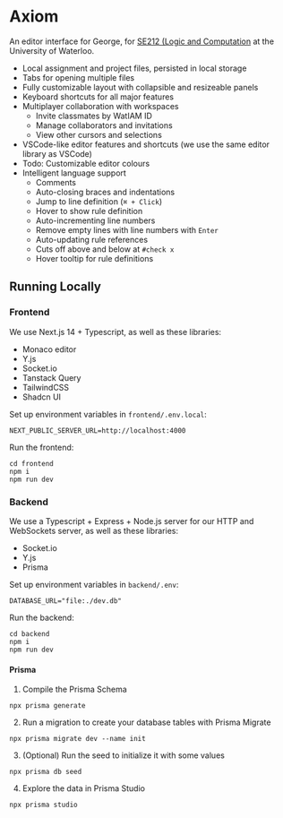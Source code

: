 # Axiom

An editor interface for George, for [SE212 (Logic and Computation](https://student.cs.uwaterloo.ca/~se212/notes.html) at the University of Waterloo.

- Local assignment and project files, persisted in local storage
- Tabs for opening multiple files
- Fully customizable layout with collapsible and resizeable panels
- Keyboard shortcuts for all major features
- Multiplayer collaboration with workspaces
  - Invite classmates by WatIAM ID
  - Manage collaborators and invitations
  - View other cursors and selections
- VSCode-like editor features and shortcuts (we use the same editor library as VSCode)
- Todo: Customizable editor colours
- Intelligent language support
  - Comments
  - Auto-closing braces and indentations
  - Jump to line definition (`⌘ + Click`)
  - Hover to show rule definition
  - Auto-incrementing line numbers
  - Remove empty lines with line numbers with `Enter`
  - Auto-updating rule references
  - Cuts off above and below at `#check x`
  - Hover tooltip for rule definitions

## Running Locally

### Frontend

We use Next.js 14 + Typescript, as well as these libraries:

- Monaco editor
- Y.js
- Socket.io
- Tanstack Query
- TailwindCSS
- Shadcn UI

Set up environment variables in `frontend/.env.local`:

```
NEXT_PUBLIC_SERVER_URL=http://localhost:4000
```

Run the frontend:

```
cd frontend
npm i
npm run dev
```

### Backend

We use a Typescript + Express + Node.js server for our HTTP and WebSockets server, as well as these libraries:

- Socket.io
- Y.js
- Prisma

Set up environment variables in `backend/.env`:

```
DATABASE_URL="file:./dev.db"
```

Run the backend:

```
cd backend
npm i
npm run dev
```

#### Prisma

1. Compile the Prisma Schema

```
npx prisma generate
```

2. Run a migration to create your database tables with Prisma Migrate

```
npx prisma migrate dev --name init
```

3. (Optional) Run the seed to initialize it with some values

```
npx prisma db seed
```

4. Explore the data in Prisma Studio

```
npx prisma studio
```
